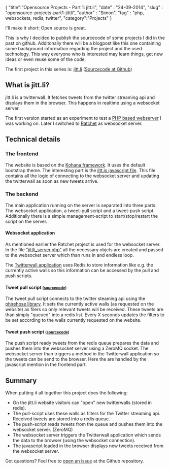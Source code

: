 {
 "title":"Opensource Projects - Part 1: jitt.li",
 "date" : "24-09-2014",
 "slug" : "opensource-projects-part1-jittli",
 "author" : "Simon",
 "tag" : "php, websockets, redis, twitter",
 "category":"Projects"
}

I'll make it short: Open source is great.

This is why I decided to publish the sourcecode of some projects I did in the past on github. Additonally there will be a blogpost like this one containing some background information regarding the project and the used technology. This way everyone who is interested may learn things, get new ideas or even reuse some of the code.

The first project in this series is: [jitt.li](http://jitt.li) ([Sourcecode at Github](https://github.com/nekudo/jitt.li/))

## What is jitt.li?

jitt.li is a twitterwall. It fetches tweets from the twitter streaming api and displays them in the browser. This happens in realtime using a websocket server.

The first version started as an experiment to test a [PHP based webserver](https://github.com/lemmingzshadow/php-websocket) I was working on. Later I switched to [Ratchet](http://socketo.me/) as websocket server.

## Technical details

### The frontend

The website is based on the [Kohana framework](http://kohanaframework.org/). It uses the default bootstrap theme. The interesting part is the [jitt.js javascript file](https://github.com/nekudo/jitt.li/blob/master/www/js/jitt.js). This file contains all the logic of connecting to the websocket server and updating the twitterwall as soon as new tweets arrive.

### The backend

The main application running on the server is separated into three parts: The websocket application, a tweet-pull script and a tweet-push script. Additionally there is a simple management-script to start/stop/restart the script on the server.

#### Websocket application

As mentioned earlier the Ratchet project is used for the websocket server. In the file ["jittli_server.php"](https://github.com/nekudo/jitt.li/blob/master/cli/jittli_server.php) all the necessary objcts are created and passed to the websocket server which than runs in and endless loop.

The [Twitterwall application](https://github.com/nekudo/jitt.li/blob/master/cli/Jittli/Twitterwall.php) uses Redis to store information like e.g. the currently active walls so this information can be accessed by the pull and push scripts.

#### Tweet pull script <small>([sourcecode](https://github.com/nekudo/jitt.li/blob/master/cli/pull_tweets.php))</small>

The tweet pull script connects to the twitter steaming api using the [phirehose library](https://github.com/fennb/phirehose). It sets the currently active walls (as requested on the website) as filers so only relevant tweets will be received. These tweets are than simply "queued" into a redis list. Every X seconds updates the filters to be set according to the walls currently requested on the website.

#### Tweet push script <small>([sourcecode](https://github.com/nekudo/jitt.li/blob/master/cli/push_tweets.php))</small>

The push script ready tweets from the redis queue prepares the data and pushes them into the websocket server using a ZeroMQ socket. The websocket server than triggers a method in the Twitterwall application so the tweets can be send to the browser. Here the are handled by the javascript mention in the frontend part.

## Summary

When putting it all together this project does the following:

*	On the jitt.li website visitors can "open" new twitterwalls (stored in redis).
*	The pull-script uses these walls as filters for the Twitter streaming api. Received tweets are stored into a redis queue.
*	The push-script reads tweets from the queue and pushes them into the websocket server. (ZeroMQ)
*	The websocket server triggers the Twitterwall application which sends the data to the browser (using the websocket connection).
*	The javascript loaded in the browser displays new tweets received from the websocket server.

Got questions? Feel free to [open an issue](https://github.com/nekudo/jitt.li/issues) at the Github repository.